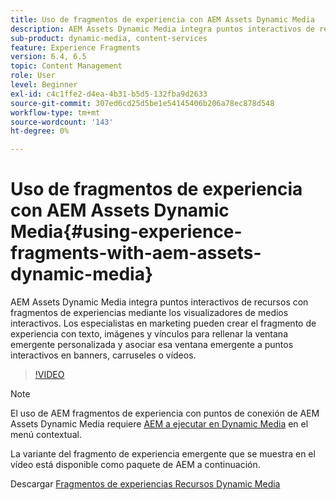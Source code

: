 ```yaml
---
title: Uso de fragmentos de experiencia con AEM Assets Dynamic Media
description: AEM Assets Dynamic Media integra puntos interactivos de recursos con fragmentos de experiencias mediante los visualizadores de medios interactivos. Los especialistas en marketing pueden crear el fragmento de experiencia con texto, imágenes y vínculos para rellenar la ventana emergente personalizada y asociar esa ventana emergente a puntos interactivos en banners, carruseles o vídeos.
sub-product: dynamic-media, content-services
feature: Experience Fragments
version: 6.4, 6.5
topic: Content Management
role: User
level: Beginner
exl-id: c4c1ffe2-d4ea-4b31-b5d5-132fba9d2633
source-git-commit: 307ed6cd25d5be1e54145406b206a78ec878d548
workflow-type: tm+mt
source-wordcount: '143'
ht-degree: 0%

---
```


# Uso de fragmentos de experiencia con AEM Assets Dynamic Media{#using-experience-fragments-with-aem-assets-dynamic-media}

AEM Assets Dynamic Media integra puntos interactivos de recursos con fragmentos de experiencias mediante los visualizadores de medios interactivos. Los especialistas en marketing pueden crear el fragmento de experiencia con texto, imágenes y vínculos para rellenar la ventana emergente personalizada y asociar esa ventana emergente a puntos interactivos en banners, carruseles o vídeos.

>[!VIDEO](https://video.tv.adobe.com/v/22115/?quality=9&learn=on)

>[!NOTE]
>
>El uso de AEM fragmentos de experiencia con puntos de conexión de AEM Assets Dynamic Media requiere [AEM a ejecutar en Dynamic Media](https://experienceleague.adobe.com/docs/) en el menú contextual.

La variante del fragmento de experiencia emergente que se muestra en el vídeo está disponible como paquete de AEM a continuación.

Descargar [Fragmentos de experiencias Recursos Dynamic Media](assets/experience-fragmentsdynamic-mediaassets-100.zip)

